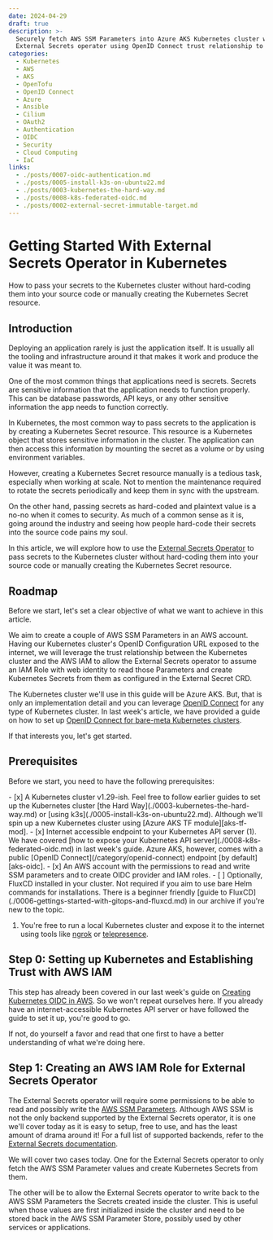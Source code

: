 ```yaml
---
date: 2024-04-29
draft: true
description: >-
  Securely fetch AWS SSM Parameters into Azure AKS Kubernetes cluster with
  External Secrets operator using OpenID Connect trust relationship to AWS IAM.
categories:
  - Kubernetes
  - AWS
  - AKS
  - OpenTofu
  - OpenID Connect
  - Azure
  - Ansible
  - Cilium
  - OAuth2
  - Authentication
  - OIDC
  - Security
  - Cloud Computing
  - IaC
links:
  - ./posts/0007-oidc-authentication.md
  - ./posts/0005-install-k3s-on-ubuntu22.md
  - ./posts/0003-kubernetes-the-hard-way.md
  - ./posts/0008-k8s-federated-oidc.md
  - ./posts/0002-external-secret-immutable-target.md
---
```


# Getting Started With External Secrets Operator in Kubernetes

How to pass your secrets to the Kubernetes cluster without hard-coding them
into your source code or manually creating the Kubernetes Secret resource.

<!-- more -->

<!--
high level overview:

1. setting up azure aks with TF module
2. establishing a trust relationship using OIDC with AWS IAM
3. creating two IAM roles for external secrets operator (read and write)
4. test the set up by creating ExternalSecret and PushSecrets
-->

## Introduction

Deploying an application rarely is just the application itself. It is usually
all the tooling and infrastructure around it that makes it work and produce
the value it was meant to.

One of the most common things that applications need is secrets. Secrets are
sensitive information that the application needs to function properly. This
can be database passwords, API keys, or any other sensitive information the
app needs to function correctly.

In Kubernetes, the most common way to pass secrets to the application is by
creating a Kubernetes Secret resource. This resource is a Kubernetes object
that stores sensitive information in the cluster. The application can then
access this information by mounting the secret as a volume or by using
environment variables.

However, creating a Kubernetes Secret resource manually is a tedious task,
especially when working at scale. Not to mention the maintenance required to
rotate the secrets periodically and keep them in sync with the upstream.

On the other hand, passing secrets as hard-coded and plaintext value is a no-no
when it comes to security. As much of a common sense as it is, going around the
industry and seeing how people hard-code their secrets into the source code
pains my soul.

In this article, we will explore how to use the
[External Secrets Operator][external-secret] to
pass secrets to the Kubernetes cluster without hard-coding them into your
source code or manually creating the Kubernetes Secret resource.

## Roadmap

Before we start, let's set a clear objective of what we want to achieve in
this article.

We aim to create a couple of AWS SSM Parameters in an AWS account. Having our
Kubernetes cluster's OpenID Configuration URL exposed to the internet, we will
leverage the trust relationship between the Kubernetes cluster and the AWS
IAM to allow the External Secrets operator to assume an IAM Role with web
identity to read those Parameters and create Kubernetes Secrets from them as
configured in the External Secret CRD.

The Kubernetes cluster we'll use in this guide will be Azure AKS. But, that is
only an implementation detail and you can leverage
[OpenID Connect](/category/openid-connect) for any type of Kubernetes cluster.
In last week's article, we have provided a guide on how to set up
[OpenID Connect for bare-meta Kubernetes clusters](./0008-k8s-federated-oidc.md).

If that interests you, let's get started.

## Prerequisites

Before we start, you need to have the following prerequisites:

<div class="annotate" markdown>
- [x] A Kubernetes cluster v1.29-ish. Feel free to follow earlier guides to
      set up the Kubernetes cluster [the Hard Way](./0003-kubernetes-the-hard-way.md)
      or [using k3s](./0005-install-k3s-on-ubuntu22.md). Although we'll spin
      up a new Kubernetes cluster using [Azure AKS TF module][aks-tf-mod].
- [x] Internet accessible endpoint to your Kubernetes API server (1). We have
      covered [how to expose your Kubernetes API server](./0008-k8s-federated-oidc.md)
      in last week's guide. Azure AKS, however, comes with a public
      [OpenID Connect](/category/openid-connect) endpoint [by default][aks-oidc].
- [x] An AWS account with the permissions to read and write SSM parameters and
      to create OIDC provider and IAM roles.
- [ ] Optionally, FluxCD installed in your cluster. Not required if you aim to
      use bare Helm commands for installations. There is a beginner friendly
      [guide to FluxCD](./0006-gettings-started-with-gitops-and-fluxcd.md)
      in our archive if you're new to the topic.
</div>

1. You're free to run a local Kubernetes cluster and expose it to the internet
   using tools like [ngrok][ngrok] or [telepresence][telepresence].

## Step 0: Setting up Kubernetes and Establishing Trust with AWS IAM

This step has already been covered in our last week's guide on
[Creating Kubernetes OIDC in AWS](./0008-k8s-federated-oidc.md). So we won't
repeat ourselves here. If you already have an internet-accessible Kubernetes
API server or have followed the guide to set it up, you're good to go.

If not, do yourself a favor and read that one first to have a better
understanding of what we're doing here.

## Step 1: Creating an AWS IAM Role for External Secrets Operator

The External Secrets operator will require some permissions to be able to read
and possibly write the [AWS SSM Parameters][aws-ssm]. Although AWS SSM is not
the only backend supported by the External Secrets operator, it is one we'll
cover today as it is easy to setup, free to use, and has the least amount of
drama around it! For a full list of supported backends, refer to the
[External Secrets documentation][external-secret].

We will cover two cases today. One for the External Secrets operator to only
fetch the AWS SSM Parameter values and create Kubernetes Secrets from them.

The other will be to allow the External Secrets operator to write back to the
AWS SSM Parameters the Secrets created inside the cluster. This is useful when
those values are first initialized inside the cluster and need to be stored
back in the AWS SSM Parameter Store, possibly used by other services or
applications.

[external-secret]: https://external-secrets.io/v0.9.16/
[telepresence]: https://www.telepresence.io/
[ngrok]: https://ngrok.com/
[aws-ssm]: https://docs.aws.amazon.com/systems-manager/latest/userguide/systems-manager-parameter-store.html
[aks-tf-mod]: https://registry.terraform.io/modules/Azure/aks/azurerm/8.0.0
[aks-oidc]: https://learn.microsoft.com/en-us/azure/aks/use-oidc-issuer
